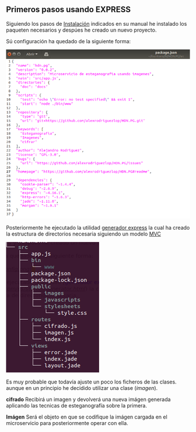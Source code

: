 ## Primeros pasos usando EXPRESS

Siguiendo los pasos de  [Instalación](https://expressjs.com/es/starter/installing.html) indicados en su manual he instalado los paqueten necesarios y despúes he creado un nuevo proyecto.

Sú configuración ha quedado de la siguiente forma:

![Configuración](Config.png)  

Posteriormente he ejecutado la utilidad [generador express](https://expressjs.com/es/starter/generator.html) la cual ha creado la estructura de directorios necesaria siguiendo un modelo [MVC](https://es.wikipedia.org/wiki/Modelo%E2%80%93vista%E2%80%93controlador)

![Estructura](estructura.png) 

Es muy probable que todavía ajuste un poco los ficheros de las clases. aunque en un principio he decidido utilizar una clase (*imagen*).

**cifrado** 
Recibirá un imagen y devolverá una nueva imágen generada aplicando las tecnicas de esteganografía sobre la primera.

**Imágen**
Será el objeto en que se codifique la imágen cargada en el microservicio para posteriormente operar con ella. 



